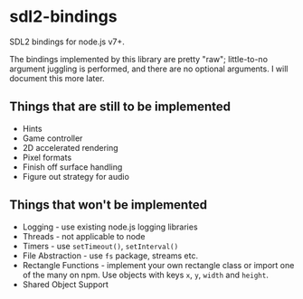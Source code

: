 # sdl2-bindings

SDL2 bindings for node.js v7+.

The bindings implemented by this library are pretty "raw"; little-to-no argument juggling is performed, and there are no optional arguments. I will document this more later.

## Things that are still to be implemented

  - Hints
  - Game controller
  - 2D accelerated rendering
  - Pixel formats
  - Finish off surface handling
  - Figure out strategy for audio

## Things that won't be implemented
  
  - Logging - use existing node.js logging libraries
  - Threads - not applicable to node
  - Timers - use `setTimeout()`, `setInterval()`
  - File Abstraction - use `fs` package, streams etc.
  - Rectangle Functions - implement your own rectangle class or import one of the many on npm. Use objects with keys `x`, `y`, `width` and `height`.
  - Shared Object Support
